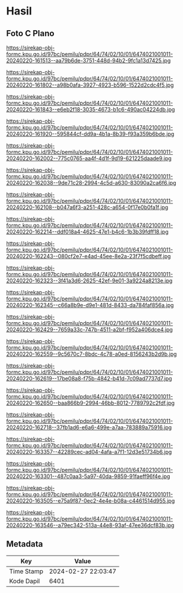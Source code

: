 # Hasil

## Foto C Plano

https://sirekap-obj-formc.kpu.go.id/97bc/pemilu/pdpr/64/74/02/10/01/6474021001011-20240220-161513--aa79b6de-3751-448d-94b2-9fc1a13d7425.jpg

https://sirekap-obj-formc.kpu.go.id/97bc/pemilu/pdpr/64/74/02/10/01/6474021001011-20240220-161802--a98b0afa-3927-4923-b596-1522d2cdc4f5.jpg

https://sirekap-obj-formc.kpu.go.id/97bc/pemilu/pdpr/64/74/02/10/01/6474021001011-20240220-161843--e6eb2f18-3035-4673-b1c6-490ac04224db.jpg

https://sirekap-obj-formc.kpu.go.id/97bc/pemilu/pdpr/64/74/02/10/01/6474021001011-20240220-161920--595844cf-dd9a-4b1a-8b39-f93a359b6bde.jpg

https://sirekap-obj-formc.kpu.go.id/97bc/pemilu/pdpr/64/74/02/10/01/6474021001011-20240220-162002--775c0765-aa4f-4d1f-9d19-621225daade9.jpg

https://sirekap-obj-formc.kpu.go.id/97bc/pemilu/pdpr/64/74/02/10/01/6474021001011-20240220-162038--9de71c28-2994-4c5d-a630-83090a2ca6f6.jpg

https://sirekap-obj-formc.kpu.go.id/97bc/pemilu/pdpr/64/74/02/10/01/6474021001011-20240220-162108--b047a6f3-a251-428c-a654-0f17e0b0fa1f.jpg

https://sirekap-obj-formc.kpu.go.id/97bc/pemilu/pdpr/64/74/02/10/01/6474021001011-20240220-162214--ddf018a4-4625-47e1-b4c6-1b3b39fdff18.jpg

https://sirekap-obj-formc.kpu.go.id/97bc/pemilu/pdpr/64/74/02/10/01/6474021001011-20240220-162243--080cf2e7-e4ad-45ee-8e2a-23f7f5cdbeff.jpg

https://sirekap-obj-formc.kpu.go.id/97bc/pemilu/pdpr/64/74/02/10/01/6474021001011-20240220-162323--3f41a3d6-2625-42ef-9e01-3a9224a8213e.jpg

https://sirekap-obj-formc.kpu.go.id/97bc/pemilu/pdpr/64/74/02/10/01/6474021001011-20240220-162345--c66a8b9e-d9e1-481d-8433-da784faf856a.jpg

https://sirekap-obj-formc.kpu.go.id/97bc/pemilu/pdpr/64/74/02/10/01/6474021001011-20240220-162429--7659a33c-747b-4511-a2bf-f952a406dce4.jpg

https://sirekap-obj-formc.kpu.go.id/97bc/pemilu/pdpr/64/74/02/10/01/6474021001011-20240220-162559--9c5670c7-8bdc-4c78-a0ed-8156243b2d9b.jpg

https://sirekap-obj-formc.kpu.go.id/97bc/pemilu/pdpr/64/74/02/10/01/6474021001011-20240220-162619--17be08a8-f75b-4842-b41d-7c09ad7737d7.jpg

https://sirekap-obj-formc.kpu.go.id/97bc/pemilu/pdpr/64/74/02/10/01/6474021001011-20240220-162650--baa866b9-2994-46bb-8012-7789792c2fdf.jpg

https://sirekap-obj-formc.kpu.go.id/97bc/pemilu/pdpr/64/74/02/10/01/6474021001011-20240220-162718--37fb1ad6-e6a6-499e-a7aa-783889a75916.jpg

https://sirekap-obj-formc.kpu.go.id/97bc/pemilu/pdpr/64/74/02/10/01/6474021001011-20240220-163357--42289cec-ad04-4afa-a7f1-12d3e51734b6.jpg

https://sirekap-obj-formc.kpu.go.id/97bc/pemilu/pdpr/64/74/02/10/01/6474021001011-20240220-163301--487c0aa3-5a97-40da-9859-91faeff96f4e.jpg

https://sirekap-obj-formc.kpu.go.id/97bc/pemilu/pdpr/64/74/02/10/01/6474021001011-20240220-163505--e75a9f87-0ec2-4e4e-b08a-c4461514d955.jpg

https://sirekap-obj-formc.kpu.go.id/97bc/pemilu/pdpr/64/74/02/10/01/6474021001011-20240220-163546--a79ec342-513a-44e8-93af-47ee36dcf83b.jpg


## Metadata

| Key        | Value               |
| ---------- | ------------------- |
| Time Stamp | 2024-02-27 22:03:47 |
| Kode Dapil | 6401                |



